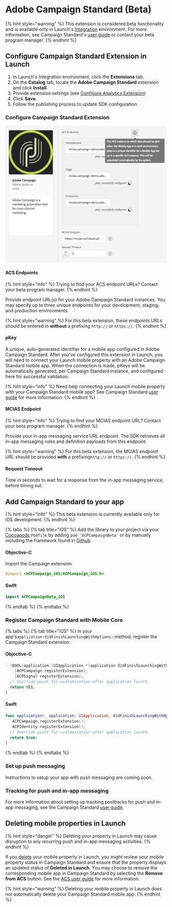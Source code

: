 # Adobe Campaign Standard \(Beta\)

{% hint style="warning" %}
This extension is considered beta functionality and is available only in Launch's [Integration](http://launch-integration.adobe.com) environment. For more information, see Campaign Standard's [user guide](https://helpx.adobe.com/campaign/standard/administration/using/configuring-a-mobile-application-using-sdk-v5.html) or contact your beta program manager.
{% endhint %}

## Configure Campaign Standard Extension in Launch

1. In Launch's Integration environment, click the **Extensions** tab.
2. On the **Catalog** tab, locate the **Adobe Campaign Standard** extension and click **Install**.
3. Provide extension settings \(see [Configure Analytics Extension](https://aep-sdks.gitbook.io/docs/using-mobile-extensions/adobe-analytics#configure-analytics-extension)\)
4. Click **Save**.
5. Follow the publishing process to update SDK configuration

### Configure Campaign Standard Extension

![Adobe Campaign Standard Extension Configuration](../.gitbook/assets/screen-shot-2018-10-21-at-9.28.39-pm.png)

#### ACS Endpoints

{% hint style="info" %}
Trying to find your ACS endpoint URLs? Contact your beta program manager.
{% endhint %}

Provide endpoint URL\(s\) for your Adobe Campaign Standard instances. You may specify up to three unique endpoints for your development, staging, and production environments. 

{% hint style="warning" %}
For this beta extension, these endpoints URLs should be entered in **without** a prefixing  `http://` or `https://`.
{% endhint %}

#### pKey

A unique, auto-generated identifier for a mobile app configured in Adobe Campaign Standard. After you've configured this extension in Launch, you will need to connect your Launch mobile property with an Adobe Campaign Standard mobile app. When the connection is made, pKeys will be automatically generated, per Campaign Standard instance, and configured here for successful validation.

{% hint style="info" %}
Need help connecting your Launch mobile property with your Campaign Standard mobile app? See Campaign Standard [user guide](https://helpx.adobe.com/campaign/standard/administration/using/configuring-a-mobile-application-using-sdk-v5.html#setting-up-your-adobe-launch-application-in-adobe-campaign) for more information.
{% endhint %}

#### MCIAS Endpoint

{% hint style="info" %}
Trying to find your MCIAS endpoint URL? Contact your beta program manager.
{% endhint %}

Provide your in-app messaging service URL endpoint. The SDK retrieves all in-app messaging rules and definition payloads from this endpoint.

{% hint style="warning" %}
For this beta extension, the MCIAS endpoint URL should be provided **with** a prefixing`http://` or `https://`.
{% endhint %}

#### Request Timeout

Time in seconds to wait for a response from the in-app messaging service, before timing out.

## Add Campaign Standard to your app

{% hint style="info" %}
This beta extension is currently available only for iOS development.
{% endhint %}

{% tabs %}
{% tab title="iOS" %}
Add the library to your project via your [Cocoapods](https://cocoapods.org/pods/ACPCampaignBeta) `Podfile` by adding `pod 'ACPCampaignBeta'` or by manually including the framework found in [Github](https://github.com/Adobe-Marketing-Cloud/acp-sdks/releases/tag/v1.0.2beta-ACPCampaign).

#### Objective-C

Import the Campaign extension

```objectivec
#import <ACPCampaign_iOS/ACPCampaign_iOS.h>
```

#### Swift

```swift
import ACPCampaignBeta_iOS
```
{% endtab %}
{% endtabs %}

### Register Campaign Standard with Mobile Core

{% tabs %}
{% tab title="iOS" %}
In your app's`application:didFinishLaunchingWithOptions:` method, register the Campaign Standard extension:

#### Objective-C <a id="objective-c-1"></a>

```objectivec
- (BOOL)application:(UIApplication *)application didFinishLaunchingWithOptions:(NSDictionary *)launchOptions {
    [ACPCampaign registerExtension];
    [ACPSignal registerExtension];
  // Override point for customization after application launch.
  return YES;
}
```

#### Swift

```swift
func application(_ application: UIApplication, didFinishLaunchingWithOptions launchOptions: [UIApplication.LaunchOptionsKey: Any]?) -> Bool {
   ACPCampaign.registerExtension();
   ACPIdentity.registerExtension();
  // Override point for customization after application launch.
  return true;
}
```
{% endtab %}
{% endtabs %}

### Set up push messaging

Instructions to setup your app with push messaging are coming soon.

### Tracking for push and in-app messaging

For more information about setting up tracking postbacks for push and in-app messaging, see the Campaign Standard [user guide](https://helpx.adobe.com/campaign/standard/administration/using/configuring-a-mobile-application-using-sdk-v5.html#setting-up-your-adobe-launch-application-in-adobe-campaign).

## Deleting mobile properties in Launch

{% hint style="danger" %}
Deleting your property in Launch may cause disruption to any recurring push and in-app messaging activities.
{% endhint %}

If you [delete](https://docs.adobelaunch.com/administration/companies-and-properties#delete-a-property) your mobile property in Launch, you might review your mobile property status in Campaign Standard and ensure that the property displays an updated status of **Deleted in Launch**. You may choose to remove the corresponding mobile app in Campaign Standard by selecting the **Remove from ACS** button. See the [ACS user guide](https://helpx.adobe.com/campaign/standard/administration/using/configuring-a-mobile-application-using-sdk-v5.html#deleting-your-adobe-launch-application) for more information.

{% hint style="warning" %}
Deleting your mobile property in Launch does not automatically delete your Campaign Standard mobile app.
{% endhint %}

